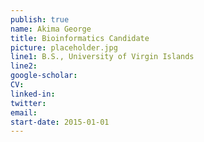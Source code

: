 ```yaml
---
publish: true
name: Akima George
title: Bioinformatics Candidate
picture: placeholder.jpg
line1: B.S., University of Virgin Islands
line2:
google-scholar: 
CV:
linked-in: 
twitter:
email:
start-date: 2015-01-01
---
```


